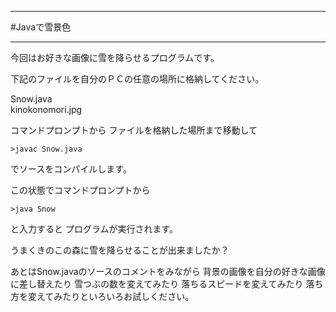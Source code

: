 ***
#Javaで雪景色
***

今回はお好きな画像に雪を降らせるプログラムです。

下記のファイルを自分のＰＣの任意の場所に格納してください。

 Snow.java  
 kinokonomori.jpg  

コマンドプロンプトから
ファイルを格納した場所まで移動して

```>javac Snow.java```

でソースをコンパイルします。

この状態でコマンドプロンプトから

```>java Snow```

と入力すると
プログラムが実行されます。

うまくきのこの森に雪を降らせることが出来ましたか？

あとはSnow.javaのソースのコメントをみながら
背景の画像を自分の好きな画像に差し替えたり
雪つぶの数を変えてみたり
落ちるスピードを変えてみたり
落ち方を変えてみたりといろいろお試しください。

